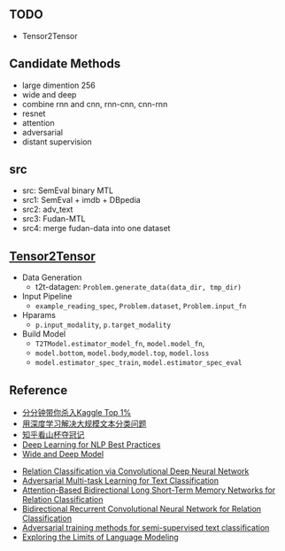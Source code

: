 ## TODO

- Tensor2Tensor

## Candidate Methods

- large dimention 256
- wide and deep
- combine rnn and cnn, rnn-cnn, cnn-rnn
- resnet
- attention
- adversarial 
- distant supervision

## src

- src: SemEval binary MTL
- src1: SemEval + imdb + DBpedia
- src2: adv_text
- src3: Fudan-MTL
- src4: merge fudan-data into one dataset

## [Tensor2Tensor](https://tensorflow.github.io/tensor2tensor/overview.html)

- Data Generation
  * t2t-datagen: `Problem.generate_data(data_dir, tmp_dir)`
- Input Pipeline
  * `example_reading_spec`, `Problem.dataset`, `Problem.input_fn`
- Hparams
  * `p.input_modality`, `p.target_modality`
- Build Model
  * `T2TModel.estimator_model_fn`, `model.model_fn`, 
  * `model.bottom`, `model.body`,`model.top`, `model.loss`
  * `model.estimator_spec_train`, `model.estimator_spec_eval`

## Reference

- [分分钟带你杀入Kaggle Top 1%][1]
- [用深度学习解决大规模文本分类问题][2]
- [知乎看山杯夺冠记][3]
- [Deep Learning for NLP Best Practices][4]
- [Wide and Deep Model][9]

* [Relation Classification via Convolutional Deep Neural Network][5]
* [Adversarial Multi-task Learning for Text Classification][6]
* [Attention-Based Bidirectional Long Short-Term Memory Networks for Relation Classification][7]
* [Bidirectional Recurrent Convolutional Neural Network for Relation Classification][8]
* [Adversarial training methods for semi-supervised text classification][10]
* [ Exploring the Limits of Language Modeling][11]

[1]: https://zhuanlan.zhihu.com/p/27424282
[2]: https://zhuanlan.zhihu.com/p/25928551
[3]: https://zhuanlan.zhihu.com/p/28923961
[4]: http://ruder.io/deep-learning-nlp-best-practices/index.html
[9]: https://research.googleblog.com/2016/06/wide-deep-learning-better-together-with.html

[5]: http://www.aclweb.org/anthology/C14-1220
[6]: http://www.aclweb.org/anthology/P/P17/P17-1001.pdf
[7]: http://aclweb.org/anthology/P16-2034
[8]: http://aclweb.org/anthology/P16-1072
[10]: https://arxiv.org/pdf/1605.07725.pdf
[11]: https://arxiv.org/pdf/1602.02410.pdf
